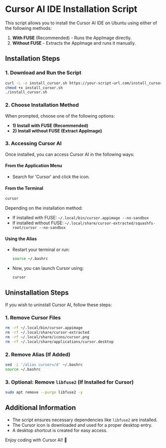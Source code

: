 # Cursor AI IDE Installation Script

This script allows you to install the Cursor AI IDE on Ubuntu using either of the following methods:

1. **With FUSE** (Recommended) - Runs the AppImage directly.
2. **Without FUSE** - Extracts the AppImage and runs it manually.

## Installation Steps

### 1. Download and Run the Script
```bash
curl -L -o install_cursor.sh https://your-script-url.com/install_cursor.sh
chmod +x install_cursor.sh
./install_cursor.sh
```

### 2. Choose Installation Method
When prompted, choose one of the following options:
- **1) Install with FUSE (Recommended)**
- **2) Install without FUSE (Extract AppImage)**

### 3. Accessing Cursor AI
Once installed, you can access Cursor AI in the following ways:

#### **From the Application Menu**
- Search for 'Cursor' and click the icon.

#### **From the Terminal**
```bash
cursor
```
Depending on the installation method:
- If installed with FUSE: `~/.local/bin/cursor.appimage --no-sandbox`
- If installed without FUSE: `~/.local/share/cursor-extracted/squashfs-root/cursor --no-sandbox`

#### **Using the Alias**
- Restart your terminal or run:
  ```bash
  source ~/.bashrc
  ```
- Now, you can launch Cursor using:
  ```bash
  cursor
  ```

## Uninstallation Steps
If you wish to uninstall Cursor AI, follow these steps:

### 1. Remove Cursor Files
```bash
rm -rf ~/.local/bin/cursor.appimage
rm -rf ~/.local/share/cursor-extracted
rm -rf ~/.local/share/icons/cursor.png
rm -rf ~/.local/share/applications/cursor.desktop
```

### 2. Remove Alias (If Added)
```bash
sed -i '/alias cursor=/d' ~/.bashrc
source ~/.bashrc
```

### 3. Optional: Remove `libfuse2` (If Installed for Cursor)
```bash
sudo apt remove --purge libfuse2 -y
```

## Additional Information
- The script ensures necessary dependencies like `libfuse2` are installed.
- The Cursor icon is downloaded and used for a proper desktop entry.
- A desktop shortcut is created for easy access.

Enjoy coding with Cursor AI! 🚀
